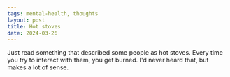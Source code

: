 ```yaml
---
tags: mental-health, thoughts
layout: post
title: Hot stoves
date: 2024-03-26
---
```


Just read something that described some people as hot stoves. Every time you try to interact with them, you get burned. I'd never heard that, but makes a lot of sense.
